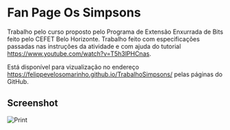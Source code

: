 # Fan Page Os Simpsons
  Trabalho pelo curso proposto pelo Programa de Extensão Enxurrada de Bits feito pelo CEFET Belo Horizonte.
    Trabalho feito com especificações passadas nas instruções da atividade e com ajuda do tutorial  https://www.youtube.com/watch?v=T5h3lPHCnas.
    
Está disponível para vizualização no endereço  https://felippevelosomarinho.github.io/TrabalhoSimpsons/ pelas páginas do GitHub.

## Screenshot
![Print](https://user-images.githubusercontent.com/60450622/93270952-84921300-f788-11ea-840c-94a9af3d341e.png)
